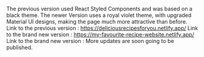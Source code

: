 The previous version used React Styled Components and was based on a black theme. The newer Version uses a royal violet theme, with upgraded Material UI designs, making the page much more attractive than before.
Link to the previous version : https://deliciousrecipesforyou.netlify.app/
Link to the brand new version : https://my-favourite-recipe-website.netlify.app/
Link to the brand new version : 
More updates are soon going to be published.
